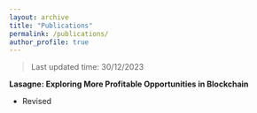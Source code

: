 ```yaml
---
layout: archive
title: "Publications"
permalink: /publications/
author_profile: true
---
```


> Last updated time: 30/12/2023 

**Lasagne: Exploring More Profitable Opportunities in Blockchain**

- Revised


<div style="display:none">

{% if author.googlescholar %}
  You can also find my articles on `<u><a href="{{author.googlescholar}}">`my Google Scholar profile `</a>`.`</u>`
{% endif %}

{% include base_path %}

{% for post in site.publications reversed %}
  {% include archive-single.html %}
{% endfor %}

</div>
